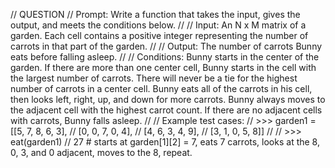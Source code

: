 // QUESTION
// Prompt: Write a function that takes the input, gives the output, and meets the conditions below.
//
// Input: An N x M matrix of a garden. Each cell contains a positive integer representing the number of carrots in that part of the garden.
//
// Output: The number of carrots Bunny eats before falling asleep.
//
// Conditions: Bunny starts in the center of the garden. If there are more than one center cell, Bunny starts in the cell with the largest number of carrots. There will never be a tie for the highest number of carrots in a center cell. Bunny eats all of the carrots in his cell, then looks left, right, up, and down for more carrots. Bunny always moves to the adjacent cell with the highest carrot count. If there are no adjacent cells with carrots, Bunny falls asleep.
//
// Example test cases:
// >>> garden1 = [[5, 7, 8, 6, 3],
// [0, 0, 7, 0, 4],
// [4, 6, 3, 4, 9],
// [3, 1, 0, 5, 8]]
// 
// >>> eat(garden1)
// 27 # starts at garden[1][2] = 7, eats 7 carrots, looks at the 8, 0, 3, and 0 adjacent, moves to the 8, repeat.

